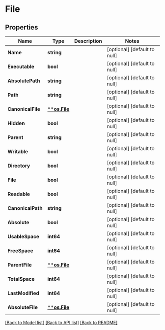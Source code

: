 # File

## Properties
Name | Type | Description | Notes
------------ | ------------- | ------------- | -------------
**Name** | **string** |  | [optional] [default to null]
**Executable** | **bool** |  | [optional] [default to null]
**AbsolutePath** | **string** |  | [optional] [default to null]
**Path** | **string** |  | [optional] [default to null]
**CanonicalFile** | [****os.File**](*os.File.md) |  | [optional] [default to null]
**Hidden** | **bool** |  | [optional] [default to null]
**Parent** | **string** |  | [optional] [default to null]
**Writable** | **bool** |  | [optional] [default to null]
**Directory** | **bool** |  | [optional] [default to null]
**File** | **bool** |  | [optional] [default to null]
**Readable** | **bool** |  | [optional] [default to null]
**CanonicalPath** | **string** |  | [optional] [default to null]
**Absolute** | **bool** |  | [optional] [default to null]
**UsableSpace** | **int64** |  | [optional] [default to null]
**FreeSpace** | **int64** |  | [optional] [default to null]
**ParentFile** | [****os.File**](*os.File.md) |  | [optional] [default to null]
**TotalSpace** | **int64** |  | [optional] [default to null]
**LastModified** | **int64** |  | [optional] [default to null]
**AbsoluteFile** | [****os.File**](*os.File.md) |  | [optional] [default to null]

[[Back to Model list]](../README.md#documentation-for-models) [[Back to API list]](../README.md#documentation-for-api-endpoints) [[Back to README]](../README.md)


